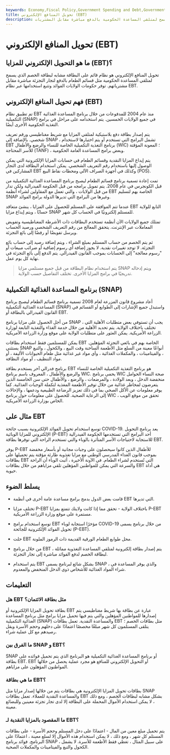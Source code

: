 ```yaml
---
keywords: Economy,Fiscal Policy,Government Spending and Debt,Government Spending
title: تحويل المنافع الإلكتروني (EBT)
description: تحويل المنافع الإلكتروني هو نظام مشابه لبطاقة الخصم يسمح لمتلقي المساعدة الحكومية بالدفع مباشرة مقابل المشتريات.
---
```


# تحويل المنافع الإلكتروني (EBT)
## ما هو التحويل الإلكتروني للمزايا (EBT)؟

تحويل المنافع الإلكتروني هو نظام قائم على البطاقة مشابه لبطاقة الخصم الذي يسمح لمتلقي المساعدة الحكومية مثل قسائم الطعام بالدفع لتجار التجزئة مباشرة مقابل مشترياتهم. توفر حكومات الولايات الفوائد وتتبع استخدامها عبر نظام EBT.

## فهم تحويل المنافع الإلكتروني (EBT)

تم تطبيق نظام EBT منذ عام 2004 للمدفوعات من خلال برنامج المساعدة الغذائية التكميلية (SNAP) في جميع الولايات الخمسين. يتم استخدامه على مراحل في برامج التغذية الحكومية الأخرى أيضًا.

يتم إصدار بطاقة دفع بلاستيكية لمتلقي المزايا مع شريط مغناطيسي ورقم تعريف شخصي. بالإضافة إلى SNAP ، تشمل البرامج التي تستخدم أو يتم اختبارها لاستخدام EBT برنامج التغذية التكميلية الخاصة للنساء والرضع والأطفال (WIC) ؛ المعونة المؤقتة للأسر المحتاجة (TANF) ، وبعض برامج المساعدة العامة الحكومية.

يتم إيداع المزايا النقدية وقسائم الطعام في حسابات المزايا الإلكترونية التي يمكن الوصول إليها باستخدام رقم التعريف الشخصي. يمكن استخدام البطاقة لدى التجار المشاركين في EBT وكذلك في أجهزة الصراف الآلي ومحطات نقاط البيع (POS).

تمت إعادة تسمية برنامج قسائم الطعام ليصبح برنامج المساعدة الغذائية التكميلية من قبل الكونجرس في عام 2008. يتم تمويل برامجه من قبل الحكومة الفيدرالية ولكن تدار من قبل الولايات ، والتي تعمل مع المقاولين لشراء أنظمة EBT الخاصة بهم لتسليم SNAP وغيرها من البرامج التي تديرها الدولة برامج الفوائد.

عندما تتم الموافقة على المستلم للحصول على المزايا ، ينشئ متعاقد EBT التابع للولاية حسابًا ، ويتم إيداع مزايا SNAP للمستلم إلكترونيًا في الحساب كل شهر.

تمتلك جميع الولايات الآن أنظمة تستخدم البطاقات ذات الأشرطة المغناطيسية وتفويض المعاملات عبر الإنترنت. يتحقق المعالج من رقم التعريف الشخصي ورصيد الحساب ويرسل تفويضًا أو رفضًا إلى بائع التجزئة.

ثم يتم الخصم من حساب المستلم بمبلغ الشراء ، ويتم إضافة رصيد إلى حساب بائع التجزئة. لا توجد تغييرات نقدية. لا يجوز إضافة أي رسوم إضافية أو ضرائب مبيعات أو "رسوم معالجة" إلى الحسابات بموجب القانون الفيدرالي. يتم الدفع إلى بائع التجزئة في نهاية كل يوم عمل.

> يتم استخدام نظام البطاقة من قبل جميع مستلمي مزايا SNAP ويتم إدخاله تدريجيًا في برامج المزايا الأخرى. تختلف التفاصيل حسب الولاية.

>

## برنامج المساعدة الغذائية التكميلية (SNAP)

أعاد مشروع قانون المزرعة لعام 2008 تسمية برنامج قسائم الطعام ليصبح برنامج المساعدة الغذائية التكميلية (SNAP) واستبدل جميع الإشارات إلى الطوابع أو القسائم في القانون الفيدرالي بالبطاقة أو EBT.

من أجل الحصول على مزايا برنامج SNAP ، يجب أن تستوفي بعض متطلبات الأهلية التي تختلف باختلاف الولاية. يتم تحديد الأهلية من خلال خدمة الغذاء والتغذية التابعة لوزارة الزراعة الأمريكية. يمكن العثور على متطلبات الولاية على موقع وزارة الزراعة الأمريكية.

يمكن للمستلمين فقط استخدام بطاقات EBT الخاصة بهم في بائعي التجزئة المؤهلين. يستثني SNAP أنواعًا معينة من السلع مثل الأطعمة الساخنة وقت البيع ، والكحول ، والتبغ ، والفيتامينات ، والمكملات الغذائية ، وأي مواد غير غذائية مثل طعام الحيوانات الأليفة ، أو مواد التنظيف ، أو مواد النظافة.

برنامج فدرالي آخر يستخدم بطاقة EBT هو برنامج التغذية التكميلية الخاصة للنساء والرضع والأطفال ، المعروف باسم برنامج WIC. يحمي برنامج WIC صحة النساء الحوامل منخفضة الدخل ، وبعد الولادة ، والمرضعات ، والرضع ، والأطفال حتى سن الخامسة الذين يتعرضون لمخاطر غذائية من خلال توفير الأطعمة المغذية لتكملة الوجبات الغذائية. كما يوفر معلومات عن الأكل الصحي بما في ذلك تعزيز الرضاعة الطبيعية ودعمها ، والإحالات إلى الرعاية الصحية. للحصول على معلومات حول برنامج WIC ، تحقق من موقع الويب الخاص بوزارة الزراعة الأمريكية.

## مثال على EBT

توسع استخدام تحويل الفوائد الإلكترونية بسبب جائحة COVID-19. يعد برنامج التحويل الإلكتروني للمزايا الوبائية (P-EBT) أحد البرامج التي تستخدمها الحكومة الفيدرالية للاستجابة لاحتياجات الأسر المتأثرة بالوباء والتي تستخدم الراحة التي توفرها بطاقة EBT.

يوفر P-EBT للأطفال الذين كانوا سيحصلون على وجبات مجانية أو بأسعار مخفضة بموجب قانون الغداء المدرسي الوطني مع مزايا تغذوية طارئة مؤقتة يتم تحميلها على بطاقات EBT التي تُستخدم لشراء الطعام. في الآونة الأخيرة ، أثبت الوباء أن الراحة والسرعة التي يمكن للمواطنين المؤهلين تلقي مزاياهم من خلال بطاقات EBT هي أداة حيوية.

## يسلط الضوء

- قامت بعض الدول بدمج برامج مساعدة عامة أخرى في أنظمة EBT التي تديرها.

- تختلف مزايا P-EBT باختلاف الولاية - تحقق مما إذا كانت ولايتك تتمتع بمزايا P-EBT مستمرة على موقع وزارة الزراعة الأمريكية.

- توسع استخدام برامج EBT مؤخرًا استجابة لوباء COVID-19 من خلال برنامج يسمى تحويل الفوائد الإلكترونية للجائحة (P-EBT).

- حلت EBT محل طوابع الطعام الورقية القديمة ذات الرموز الملونة.

- من خلال برنامج EBT ، يتم إصدار بطاقة إلكترونية لمتلقي المساعدة التغذوية مماثلة لبطاقة الخصم لدفع الفوائد مباشرة إلى تجار التجزئة.

- يتم استخدام EBT بشكل شائع لبرنامج يسمى SNAP ، والذي يوفر المساعدة في شراء المواد الغذائية للأشخاص ذوي الدخل المنخفض والمعدوم.

## التعليمات

### هل EBT مثل بطاقة الائتمان؟

بطاقة تحويل المزايا الإلكترونية أو EBT عبارة عن بطاقة بها شريط مغناطيسي يتم إصدارها للمواطنين المؤهلين والتي يتم فيها تحميل مزايا برامج مثل برنامج المساعدة الغذائية التكميلية (SNAP) والمساعدة النقدية. تعمل بطاقات EBT مثل بطاقات الخصم ؛ يتلقى المستلمون كل شهر مبلغًا مخصصًا اعتمادًا على دخلهم وحجم الأسرة ويقل رصيدهم مع كل عملية شراء.

### ما الفرق بين SNAP و EBT؟

SNAP أو برنامج المساعدة الغذائية التكميلية هو البرنامج الذي يتم تحميل فوائده على بطاقة EBT. EBT أو التحويل الإلكتروني للمنافع هو مجرد عملية يحصل من خلالها المواطنون المؤهلون على مزاياهم.

### ما هي بطاقة EBT؟

بطاقات تحويل المزايا الإلكترونية هي بطاقات يتم من خلالها إصدار مزايا مثل SNAP والمساعدة النقدية للعملاء. تعمل بطاقات EBT بشكل مشابه لبطاقات الخصم ، ومع ذلك ، لا يمكن استخدام الأموال المحملة على البطاقة إلا لدى تجار تجزئة معينين وللبضائع معينة.

### ما المقصود بالمزايا النقدية لـ EBT؟

يتم تحميل مبلغ معين من المال - اعتمادًا على دخل المستلم وحجم الأسرة - على بطاقات المستلم كل شهر ، ومع ذلك ، لا يمكن استخدام هذه الأموال إلا لسلع معينة ، اعتمادًا على البرنامج. فوائد برنامج SNAP ، على سبيل المثال ، تغطي فقط الأطعمة للأسرة. لا يشمل الكحول والتبغ والفيتامينات والمكملات الصحية.

